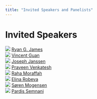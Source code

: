 ```yaml
---
title: "Invited Speakers and Panelists"
---
```


# Invited Speakers

<div class="list-of-people">
    <div class="person">
        <td><img src="/ryan.png"></td>
        <td><a href="https://csc.ucdavis.edu/~rgjames/">Ryan G. James</a></td>
    </div>
    <div class="person">
        <td><img src="/Vince.png"></td>
        <td><a href="https://sites.google.com/view/vincentguan/about?authuser=0">Vincent Guan</a></td>
    </div>
    <div class="person">
        <img src="/joe.jpg">
        <a href="https://hydroml.github.io/">Joseph Janssen</a>
    </div>
    <div class="person">
        <td><img src="/Praveen.png"></td>
        <td><a href="https://alleninstitute.org/person/praveen-venkatesh/">Praveen Venkatesh</a></td>
    </div>
    <div class="person">
        <img src="/raha.png">
        <a href="https://rmoraffa.github.io/">Raha Moraffah</a>
    </div>
    <div class="person">
        <td><img src="/elina.png"></td>
        <td><a href="https://personal.math.ubc.ca/~erobeva/index.html">Elina Robeva</a></td>
    </div>
    <div class="person">
        <td><img src="/soeren.png"></td>
        <td><a href="https://soerenwengel.github.io/">Søren Mogensen</a></td>
    </div>
    <div class="person">
        <td><img src="/pardis.png"></td>
        <td><a href="https://sites.google.com/view/pardissemnani/home">Pardis Semnani</a></td>
    </div>
</div>


